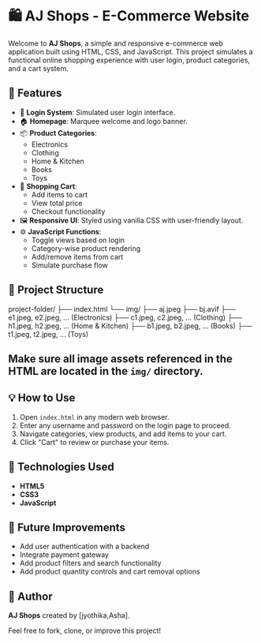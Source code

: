 # 🛍️ AJ Shops - E-Commerce Website

Welcome to **AJ Shops**, a simple and responsive e-commerce web application built using HTML, CSS, and JavaScript. This project simulates a functional online shopping experience with user login, product categories, and a cart system.

## 🚀 Features

- 🔐 **Login System**: Simulated user login interface.
- 🏠 **Homepage**: Marquee welcome and logo banner.
- 📦 **Product Categories**:
  - Electronics
  - Clothing
  - Home & Kitchen
  - Books
  - Toys
- 🛒 **Shopping Cart**:
  - Add items to cart
  - View total price
  - Checkout functionality
- 🖼️ **Responsive UI**: Styled using vanilla CSS with user-friendly layout.
- ⚙️ **JavaScript Functions**:
  - Toggle views based on login
  - Category-wise product rendering
  - Add/remove items from cart
  - Simulate purchase flow

## 📂 Project Structure

project-folder/
├── index.html
└── img/
├── aj.jpeg
├── bj.avif
├── e1.jpeg, e2.jpeg, ... (Electronics)
├── c1.jpeg, c2.jpeg, ... (Clothing)
├── h1.jpeg, h2.jpeg, ... (Home & Kitchen)
├── b1.jpeg, b2.jpeg, ... (Books)
├── t1.jpeg, t2.jpeg, ... (Toys)

## Make sure all image assets referenced in the HTML are located in the `img/` directory.

## 💡 How to Use

1. Open `index.html` in any modern web browser.
2. Enter any username and password on the login page to proceed.
3. Navigate categories, view products, and add items to your cart.
4. Click "Cart" to review or purchase your items.

## 🧰 Technologies Used

- **HTML5**
- **CSS3**
- **JavaScript**

## 📌 Future Improvements

- Add user authentication with a backend
- Integrate payment gateway
- Add product filters and search functionality
- Add product quantity controls and cart removal options

## 🙌 Author

**AJ Shops** created by [jyothika,Asha].  

Feel free to fork, clone, or improve this project!



